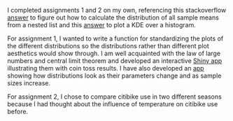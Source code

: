 I completed assignments 1 and 2 on my own, referencing this stackoverflow 
[answer](https://stackoverflow.com/questions/11963711/what-is-the-most-efficient-way-to-search-nested-lists-in-python#11963810)
to figure out how to calculate the distribution of all sample means from a nested list and this 
[answer](https://stackoverflow.com/questions/46889189/plot-a-density-function-above-a-histogram) to plot a KDE over a histogram.

For assignment 1, I wanted to write a function for standardizing the plots of the different distributions so the distributions rather than
different plot aesthetics would show through. I am well acquainted with the law of large numbers and central limit theorem and developed 
an interactive [Shiny app](https://ukacz.shinyapps.io/asymptotics) illustrating them with coin toss results. I have also developed an [app](https://ukacz.shinyapps.io/distributions) showing how distributions look as their parameters change and as sample sizes increase.

For assignment 2, I chose to compare citibike use in two different seasons because I had thought about the influence of temperature on citibike use before.
